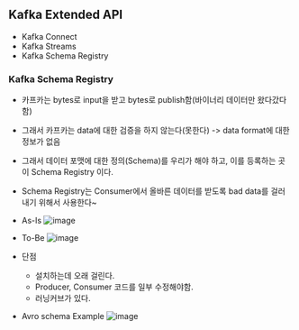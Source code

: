
## Kafka Extended API
- Kafka Connect
- Kafka Streams
- Kafka Schema Registry



### Kafka Schema Registry
- 카프카는 bytes로 input을 받고 bytes로 publish함(바이너리 데이터만 왔다갔다함)
- 그래서 카프카는 data에 대한 검증을 하지 않는다(못한다) -> data format에 대한 정보가 없음
- 그래서 데이터 포맷에 대한 정의(Schema)를 우리가 해야 하고, 이를 등록하는 곳이 Schema Registry 이다.
- Schema Registry는 Consumer에서 올바른 데이터를 받도록 bad data를 걸러내기 위해서 사용한다~
- As-Is
![image](https://user-images.githubusercontent.com/15210906/119505861-57324600-bda8-11eb-85e7-e1a0069dc4bc.png)

- To-Be
![image](https://user-images.githubusercontent.com/15210906/119505885-5d282700-bda8-11eb-9cce-3df87393f4f5.png)

- 단점
  - 설치하는데 오래 걸린다.
  - Producer, Consumer 코드를 일부 수정해야함.
  - 러닝커브가 있다.

- Avro schema Example
![image](https://user-images.githubusercontent.com/15210906/119506784-35858e80-bda9-11eb-8198-50016d954236.png)

